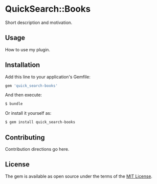 # QuickSearch::Books
Short description and motivation.

## Usage
How to use my plugin.

## Installation
Add this line to your application's Gemfile:

```ruby
gem 'quick_search-books'
```

And then execute:
```bash
$ bundle
```

Or install it yourself as:
```bash
$ gem install quick_search-books
```

## Contributing
Contribution directions go here.

## License
The gem is available as open source under the terms of the [MIT License](https://opensource.org/licenses/MIT).
